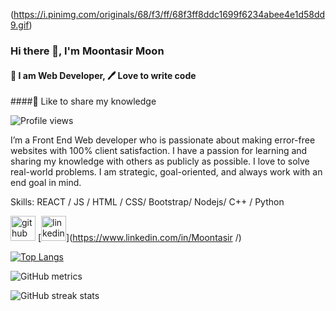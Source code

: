 (https://i.pinimg.com/originals/68/f3/ff/68f3ff8ddc1699f6234abee4e1d58dd9.gif)
### Hi there 👋, I'm Moontasir Moon

#### 👑 I am Web Developer, 🖊️ Love to write code
####🎤 Like to share my knowledge

![Profile views](https://gpvc.arturio.dev/Moon-Tasir)  

I’m a Front End Web developer who is passionate about making error-free websites with 100% client satisfaction. I have a passion for learning and sharing my knowledge with others as publicly as possible. I love to solve real-world problems. I am strategic, goal-oriented, and always work with an end goal in mind.


Skills:  REACT / JS / HTML / CSS/ Bootstrap/ Nodejs/ C++ / Python



[<img src='https://cdn.jsdelivr.net/npm/simple-icons@3.0.1/icons/github.svg' alt='github' height='40'>](https://github.com/Moon-Tasir)  [<img src='https://cdn.jsdelivr.net/npm/simple-icons@3.0.1/icons/linkedin.svg' alt='linkedin' height='40'>](https://www.linkedin.com/in/Moontasir /)  

[![Top Langs](https://github-readme-stats.vercel.app/api/top-langs/?username=Moon-Tasir)](https://github.com/anuraghazra/github-readme-stats)

![GitHub metrics](https://metrics.lecoq.io/Moon-Tasir)  

![GitHub streak stats](https://github-readme-streak-stats.herokuapp.com/?user=Moon-Tasir)  

